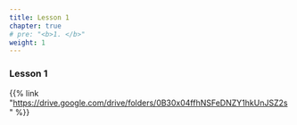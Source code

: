 ```yaml
---
title: Lesson 1 
chapter: true
# pre: "<b>1. </b>"
weight: 1
---
```


### Lesson 1

{{% link "https://drive.google.com/drive/folders/0B30x04ffhNSFeDNZY1hkUnJSZ2s" %}}
